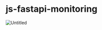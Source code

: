 # js-fastapi-monitoring
![Untitled](https://github.com/k-bum/js-fastapi-monitoring/assets/96854885/9fc5da48-e923-45b1-9496-43a22a0b5d7f)
